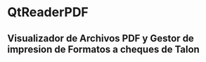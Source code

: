 # QtReaderPDF
## Visualizador de Archivos PDF y Gestor de impresion de Formatos a cheques de Talon


